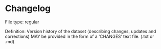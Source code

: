 # Changelog

File type: regular

Definition: Version history of the dataset \(describing changes, updates and corrections\) MAY be provided in the form of a 'CHANGES' text file. \(.txt or .md\).